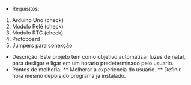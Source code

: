  * Requisitos:
  1. Arduino Uno (check)
  2. Modulo Relé (check)
  3. Modulo RTC (check)
  4. Protoboard
  5. Jumpers para conexção 
 * Descrição:
 	Este projeto tem como objetivo automatizar luzes de natal, para desligar e ligar em um horario predeterminado pelo usuario.
 * Pontos de melhoria:
 	** Melhorar a experiencia do usuario.
 	** Definir hora mesmo depois do programa já instalado.
